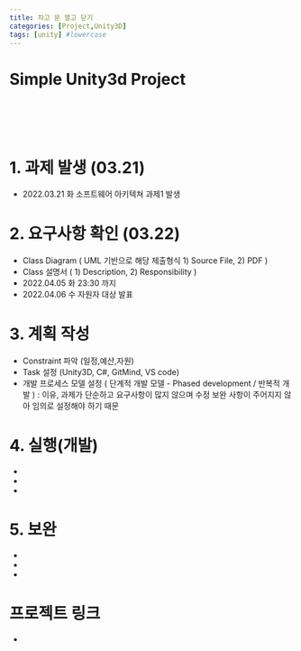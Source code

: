 ```yaml
---
title: 차고 문 열고 닫기
categories: [Project,Unity3D]
tags: [unity] #lowercase    
---
```


# Simple Unity3d Project 　　　　　　　　　　　　　
　　　　　　　　　　　　　　　　　　　　
　　　　　　　　　　　　　　　　　　　　　　　　　　　　　　　　　　　
　　　　　　　　　　　　　　　　　　　　　　　　　　　　　　　　　　　


# 1. 과제 발생 (03.21)
- 2022.03.21 화 소프트웨어 아키텍쳐 과제1 발생

# 2. 요구사항 확인 (03.22)
- Class Diagram ( UML 기반으로 해당 제출형식 1) Source File,  2) PDF )
- Class 설명서 ( 1) Description, 2) Responsibility )
- 2022.04.05 화 23:30 까지
- 2022.04.06 수 자원자 대상 발표

# 3. 계획 작성
- Constraint 파악 (일정,예산,자원)
- Task 설정 (Unity3D, C#, GitMind, VS code)
- 개발 프로세스 모델 설정 ( 단계적 개발 모델 - Phased development / 반복적 개발 )
: 이유, 과제가 단순하고 요구사항이 많지 않으며 수정 보완 사항이 주어지지 않아 임의로 설정해야 하기 때문


# 4. 실행(개발)
- 
- 
- 
 
# 5. 보완
- 
- 
- 

# 프로젝트 링크
-  